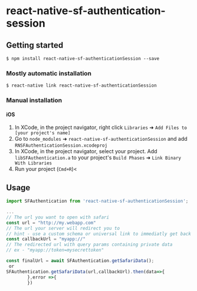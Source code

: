 
# react-native-sf-authentication-session

## Getting started

`$ npm install react-native-sf-authenticationSession --save`

### Mostly automatic installation

`$ react-native link react-native-sf-authenticationSession`

### Manual installation


#### iOS

1. In XCode, in the project navigator, right click `Libraries` ➜ `Add Files to [your project's name]`
2. Go to `node_modules` ➜ `react-native-sf-authenticationSession` and add `RNSFAuthenticationSession.xcodeproj`
3. In XCode, in the project navigator, select your project. Add `libSFAuthentication.a` to your project's `Build Phases` ➜ `Link Binary With Libraries`
4. Run your project (`Cmd+R`)<


## Usage
```javascript
import SFAuthentication from 'react-native-sf-authenticationSession';

...
// The url you want to open with safari
const url = "http://my.webapp.com"
// The url your server will redirect you to
// hint - use a custom schema or universal link to immediatly get back to your app
const callbackUrl = "myapp://"
// The redirected url with query params containing private data
// ex - "myapp://token=mysecrettoken"

const finalUrl = await SFAuthentication.getSafariData();
 or 
SFAuthentication.getSafariData(url,callbackUrl).then(data=>{
        },error =>{
        })
```
